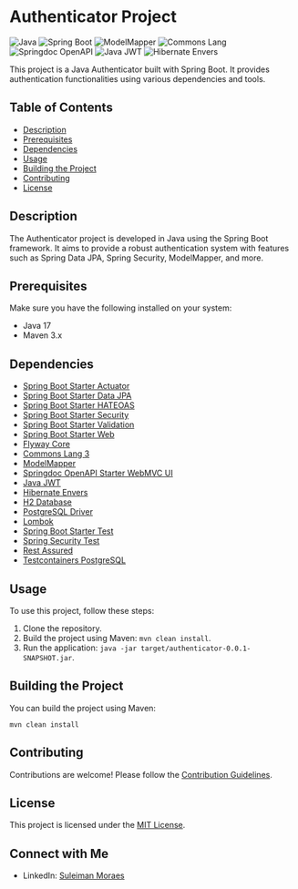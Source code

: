 # Authenticator Project

![Java](https://img.shields.io/badge/Java-17-orange) ![Spring Boot](https://img.shields.io/badge/Spring%20Boot-3.2.0-brightgreen) ![ModelMapper](https://img.shields.io/badge/ModelMapper-3.1.1-blue) ![Commons Lang](https://img.shields.io/badge/Commons%20Lang-3.12.0-brightgreen) ![Springdoc OpenAPI](https://img.shields.io/badge/Springdoc%20OpenAPI-2.2.0-blue) ![Java JWT](https://img.shields.io/badge/Java%20JWT-4.4.0-blue) ![Hibernate Envers](https://img.shields.io/badge/Hibernate%20Envers-6.3.0.Final-blue)

This project is a Java Authenticator built with Spring Boot. It provides authentication functionalities using various dependencies and tools.

## Table of Contents
- [Description](#description)
- [Prerequisites](#prerequisites)
- [Dependencies](#dependencies)
- [Usage](#usage)
- [Building the Project](#building-the-project)
- [Contributing](#contributing)
- [License](#license)

## Description
The Authenticator project is developed in Java using the Spring Boot framework. It aims to provide a robust authentication system with features such as Spring Data JPA, Spring Security, ModelMapper, and more.

## Prerequisites
Make sure you have the following installed on your system:
- Java 17
- Maven 3.x

## Dependencies
- [Spring Boot Starter Actuator](https://mvnrepository.com/artifact/org.springframework.boot/spring-boot-starter-actuator)
- [Spring Boot Starter Data JPA](https://mvnrepository.com/artifact/org.springframework.boot/spring-boot-starter-data-jpa)
- [Spring Boot Starter HATEOAS](https://mvnrepository.com/artifact/org.springframework.boot/spring-boot-starter-hateoas)
- [Spring Boot Starter Security](https://mvnrepository.com/artifact/org.springframework.boot/spring-boot-starter-security)
- [Spring Boot Starter Validation](https://mvnrepository.com/artifact/org.springframework.boot/spring-boot-starter-validation)
- [Spring Boot Starter Web](https://mvnrepository.com/artifact/org.springframework.boot/spring-boot-starter-web)
- [Flyway Core](https://mvnrepository.com/artifact/org.flywaydb/flyway-core)
- [Commons Lang 3](https://mvnrepository.com/artifact/org.apache.commons/commons-lang3)
- [ModelMapper](https://mvnrepository.com/artifact/org.modelmapper/modelmapper)
- [Springdoc OpenAPI Starter WebMVC UI](https://mvnrepository.com/artifact/org.springdoc/springdoc-openapi-starter-webmvc-ui)
- [Java JWT](https://mvnrepository.com/artifact/com.auth0/java-jwt)
- [Hibernate Envers](https://mvnrepository.com/artifact/org.hibernate/hibernate-envers)
- [H2 Database](https://mvnrepository.com/artifact/com.h2database/h2)
- [PostgreSQL Driver](https://mvnrepository.com/artifact/org.postgresql/postgresql)
- [Lombok](https://mvnrepository.com/artifact/org.projectlombok/lombok)
- [Spring Boot Starter Test](https://mvnrepository.com/artifact/org.springframework.boot/spring-boot-starter-test)
- [Spring Security Test](https://mvnrepository.com/artifact/org.springframework.security/spring-security-test)
- [Rest Assured](https://mvnrepository.com/artifact/io.rest-assured/rest-assured)
- [Testcontainers PostgreSQL](https://mvnrepository.com/artifact/org.testcontainers/postgresql)

## Usage
To use this project, follow these steps:
1. Clone the repository.
2. Build the project using Maven: `mvn clean install`.
3. Run the application: `java -jar target/authenticator-0.0.1-SNAPSHOT.jar`.

## Building the Project
You can build the project using Maven:

```
mvn clean install
```

## Contributing
Contributions are welcome! Please follow the [Contribution Guidelines](CONTRIBUTING.md).

## License
This project is licensed under the [MIT License](LICENSE).

## Connect with Me
- LinkedIn: [Suleiman Moraes](https://www.linkedin.com/in/suleiman-moraes/)

